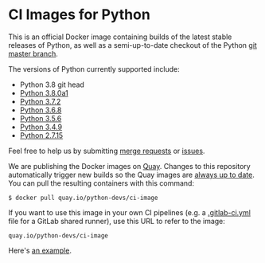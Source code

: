 # CI Images for Python

This is an official Docker image containing builds of the latest stable
releases of Python, as well as a semi-up-to-date checkout of the Python
[git master branch](https://github.com/python/cpython).

The versions of Python currently supported include:

* Python 3.8 git head
* [Python 3.8.0a1](https://www.python.org/downloads/release/python-380a1/)
* [Python 3.7.2](https://www.python.org/downloads/release/python-372/)
* [Python 3.6.8](https://www.python.org/downloads/release/python-368/)
* [Python 3.5.6](https://www.python.org/downloads/release/python-356/)
* [Python 3.4.9](https://www.python.org/downloads/release/python-349/)
* [Python 2.7.15](https://www.python.org/downloads/release/python-2715/)

Feel free to help us by submitting [merge
requests](https://gitlab.com/python-devs/ci-images/merge_requests) or
[issues](https://gitlab.com/python-devs/ci-images/issues).

We are publishing the Docker images on [Quay](https://quay.io). Changes to
this repository automatically trigger new builds so the Quay images are [always
up to date](https://quay.io/repository/python-devs/ci-image?tab=info).  You
can pull the resulting containers with this command:

```
$ docker pull quay.io/python-devs/ci-image
```

If you want to use this image in your own CI pipelines (e.g. a
[.gitlab-ci.yml](https://gitlab.com/help/ci/yaml/README.md) file for a GitLab
shared runner), use this URL to refer to the image:

```
quay.io/python-devs/ci-image
```

Here's [an example](https://gitlab.com/python-devs/importlib_resources/blob/master/.gitlab-ci.yml).
